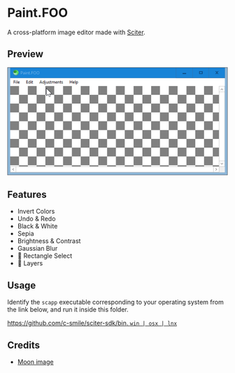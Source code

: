 # Paint.FOO

A cross-platform image editor made with [Sciter](https://sciter.com).

## Preview

![preview](preview.gif)

## Features

- Invert Colors
- Undo & Redo
- Black & White
- Sepia
- Brightness & Contrast
- Gaussian Blur
- :construction: Rectangle Select
- :construction: Layers

## Usage

Identify the `scapp` executable corresponding to your operating system from the link below, and run it inside this folder.

[https://github.com/c-smile/sciter-sdk/bin. `win | osx | lnx`](https://github.com/c-smile/sciter-sdk)

## Credits

- [Moon image](https://www.freeiconspng.com/img/44682)